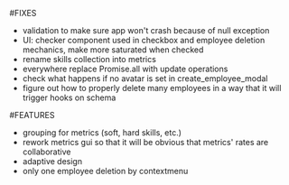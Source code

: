 #FIXES
- validation to make sure app won't crash because of null exception
- UI: checker component used in checkbox and employee deletion mechanics, make more saturated
when checked
- rename skills collection into metrics
- everywhere replace Promise.all with update operations
- check what happens if no avatar is set in create_employee_modal
- figure out how to properly delete many employees in a way that it will trigger hooks on schema

#FEATURES
- grouping for metrics (soft, hard skills, etc.)
- rework metrics gui so that it will be obvious that metrics' rates are collaborative
- adaptive design
- only one employee deletion by contextmenu